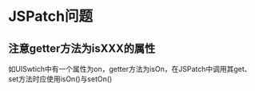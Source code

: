 # JSPatch问题

## 注意getter方法为isXXX的属性
如UISwtich中有一个属性为on，getter方法为isOn，在JSPatch中调用其get、set方法时应使用isOn()与setOn()



